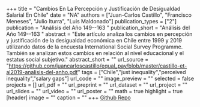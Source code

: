 +++
title = "Cambios En La Percepción y Justificación de Desigualdad Salarial En Chile"
date = "NA"
authors = ["Juan-Carlos Castillo", "Francisco Meneses", "Julio Iturra", "Luis Maldonado"]
publication_types = ["2"]
publication = "Análisis del Año 149--163 "
publication_short = "Análisis del Año 149--163 "
abstract = "Este artículo analiza los cambios en percepción  y justificación de la desigualdad económica en Chile entre 1999 y 2019 utilizando datos de la encuesta International Social Survey Programme.  También se analizan estos cambios en relación al nivel educacional y el estatus social subjetivo."
abstract_short = ""
url_source = "https://github.com/juancarloscastillo/equal_pay/blob/master/castillo-et-al2019-analisis-del-anho.pdf"
tags = ["Chile","just inequality","perceived inequality","salary gaps"]
url_code = ""
image_preview = ""
selected = false
projects = []
url_pdf = ""
url_preprint = ""
url_dataset = ""
url_project = ""
url_slides = ""
url_video = ""
url_poster = ""
math = true
highlight = true
[header]
image = ""
caption = ""
+++
[Github Repo](https://github.com/justicia-distributiva/chile-ISSP-gaps-1999-2019)
